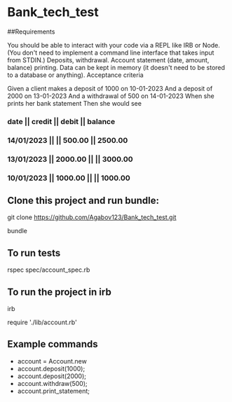 # Bank_tech_test

##Requirements

You should be able to interact with your code via a REPL like IRB or Node. (You don't need to implement a command line interface that takes input from STDIN.)
Deposits, withdrawal.
Account statement (date, amount, balance) printing.
Data can be kept in memory (it doesn't need to be stored to a database or anything).
Acceptance criteria

Given a client makes a deposit of 1000 on 10-01-2023
And a deposit of 2000 on 13-01-2023
And a withdrawal of 500 on 14-01-2023
When she prints her bank statement
Then she would see

### date || credit || debit || balance
### 14/01/2023 || || 500.00 || 2500.00
### 13/01/2023 || 2000.00 || || 3000.00
### 10/01/2023 || 1000.00 || || 1000.00

## Clone this project and run bundle:
git clone https://github.com/Agabov123/Bank_tech_test.git

bundle 

## To run tests

rspec spec/account_spec.rb

## To run the project in irb

irb

require './lib/account.rb'

## Example commands

- account = Account.new
- account.deposit(1000);
- account.deposit(2000);
- account.withdraw(500);
- account.print_statement;
